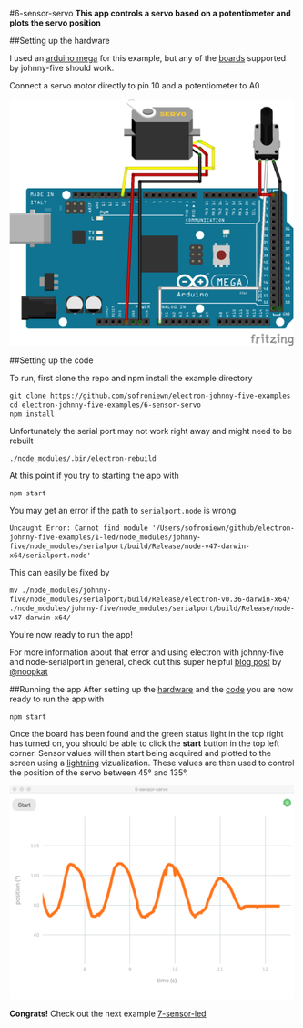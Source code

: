 #6-sensor-servo
**This app controls a servo based on a potentiometer and plots the servo position**

##Setting up the hardware

I used an [arduino mega](https://www.arduino.cc/en/Main/ArduinoBoardMega2560) for this example, but any of the [boards](http://johnny-five.io/platform-support/) supported by johnny-five should work.

Connect a servo motor directly to pin 10 and a potentiometer to A0

<img src="./assets/board.png" width="500">

##Setting up the code


To run, first clone the repo and npm install the example directory

```
git clone https://github.com/sofroniewn/electron-johnny-five-examples
cd electron-johnny-five-examples/6-sensor-servo
npm install
```

Unfortunately the serial port may not work right away and might need to be rebuilt

```
./node_modules/.bin/electron-rebuild
```

At this point if you try to starting the app with

```
npm start
```
You may get an error if the path to <code>serialport.node</code> is wrong

```
Uncaught Error: Cannot find module '/Users/sofroniewn/github/electron-johnny-five-examples/1-led/node_modules/johnny-five/node_modules/serialport/build/Release/node-v47-darwin-x64/serialport.node'
```

This can easily be fixed by

```
mv ./node_modules/johnny-five/node_modules/serialport/build/Release/electron-v0.36-darwin-x64/ ./node_modules/johnny-five/node_modules/serialport/build/Release/node-v47-darwin-x64/
```

You're now ready to run the app!

For more information about that error and using electron with johnny-five and node-serialport in general, check out this super helpful [blog post](http://meow.noopkat.com/using-node-serialport-in-an-electron-app/) by [@noopkat](https://github.com/noopkat)

##Running the app
After setting up the [hardware](https://github.com/sofroniewn/electron-johnny-five-examples/tree/master/6-sensor-servo#setting-up-the-hardware) and the [code](https://github.com/sofroniewn/electron-johnny-five-examples/tree/master/6-sensor-servo#setting-up-the-code) you are now ready to run the app with 

```
npm start
```

Once the board has been found and the green status light in the top right has turned on, you should be able to click the **start** button in the top left corner. Sensor values will then start being acquired and plotted to the screen using a [lightning](http://lightning-viz.org/) vizualization. These values are then used to control the position of the servo between 45° and 135°.

<img src="./assets/screenshot.png" width="500">

**Congrats!** Check out the next example [7-sensor-led](https://github.com/sofroniewn/electron-johnny-five-examples/tree/master/7-sensor-led)